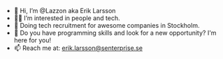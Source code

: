 - 👋 Hi, I’m @Lazzon aka Erik Larsson
- 🧍🏻  I’m interested in people and tech.
- 🚀 Doing tech recruitment for awesome companies in Stockholm.
- 👾 Do you have programming skills and look for a new opportunity? I'm here for you!
- 📫 Reach me at: erik.larsson@senterprise.se
